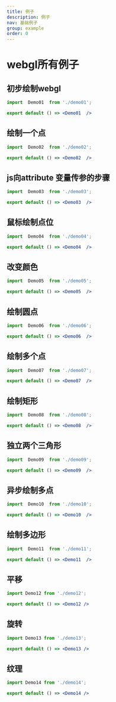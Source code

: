 ```yaml
---
title: 例子
description: 例子
nav: 基础例子
group: example
order: 0
---
```


#   webgl所有例子

##  初步绘制webgl
```jsx
import  Demo01  from './demo01';

export default () => <Demo01  />
```

##  绘制一个点
```jsx
import  Demo02  from './demo02';

export default () => <Demo02  />
```

##  js向attribute 变量传参的步骤
```jsx
import  Demo03  from './demo03';

export default () => <Demo03  />
```

##  鼠标绘制点位
```jsx
import  Demo04  from './demo04';

export default () => <Demo04  />
```

##  改变颜色
```jsx
import  Demo05  from './demo05';

export default () => <Demo05  />
```

##  绘制圆点
```jsx
import  Demo06  from './demo06';

export default () => <Demo06  />
```

##  绘制多个点
```jsx
import  Demo07  from './demo07';

export default () => <Demo07  />
```

##  绘制矩形
```jsx
import  Demo08  from './demo08';

export default () => <Demo08  />
```

##  独立两个三角形
```jsx
import  Demo09  from './demo09';

export default () => <Demo09  />
```

##  异步绘制多点
```jsx
import  Demo10  from './demo10';

export default () => <Demo10  />
```

##  绘制多边形
```jsx
import  Demo11  from './demo11';

export default () => <Demo11  />
```

## 平移
```jsx
import Demo12 from './demo12';

export default () => <Demo12 />
```

## 旋转
```jsx
import Demo13 from './demo13';

export default () => <Demo13 />
```

## 纹理
```jsx
import Demo14 from './demo14';

export default () => <Demo14 />
```
